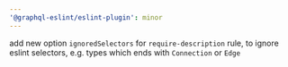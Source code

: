 ```yaml
---
'@graphql-eslint/eslint-plugin': minor
---
```


add new option `ignoredSelectors` for `require-description` rule, to ignore eslint selectors, e.g. types which ends with `Connection` or `Edge`
